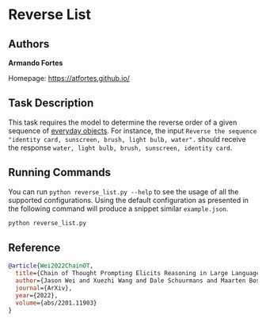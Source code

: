 # Reverse List

## Authors

**Armando Fortes**

Homepage: https://atfortes.github.io/

## Task Description

This task requires the model to determine the reverse order of a given sequence of [everyday objects](https://www.vocabulary.com/lists/189583). For instance, the input `Reverse the sequence "identity card, sunscreen, brush, light bulb, water".` should receive the response `water, light bulb, brush, sunscreen, identity card`.

## Running Commands

You can run `python reverse_list.py --help` to see the usage of all the supported configurations. Using the default configuration as presented in the following command will produce a snippet similar `example.json`. 

```bash
python reverse_list.py 
```

## Reference
```bibtex
@article{Wei2022ChainOT,
  title={Chain of Thought Prompting Elicits Reasoning in Large Language Models},
  author={Jason Wei and Xuezhi Wang and Dale Schuurmans and Maarten Bosma and Ed Huai-hsin Chi and Quoc Le and Denny Zhou},
  journal={ArXiv},
  year={2022},
  volume={abs/2201.11903}
}
```
